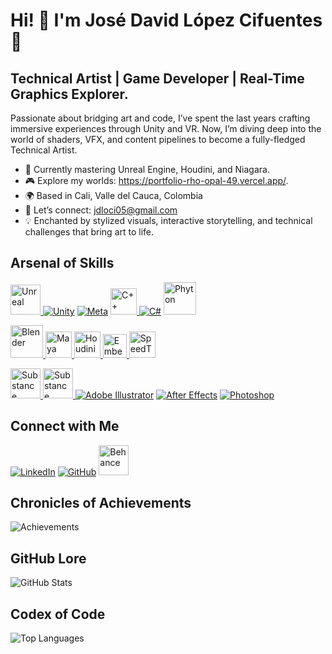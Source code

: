 # Hi! 👋 I'm José David López Cifuentes 👾

## Technical Artist | Game Developer | Real-Time Graphics Explorer.

Passionate about bridging art and code, I’ve spent the last years crafting immersive experiences through Unity and VR. Now, I’m diving deep into the world of shaders, VFX, and content pipelines to become a fully-fledged Technical Artist.

- 🌟 Currently mastering Unreal Engine, Houdini, and Niagara.  
- 🎮 Explore my worlds: https://portfolio-rho-opal-49.vercel.app/.
- 🌍 Based in Cali, Valle del Cauca, Colombia 
- 💌 Let’s connect: jdloci05@gmail.com  
- 💡 Enchanted by stylized visuals, interactive storytelling, and technical challenges that bring art to life.  

## Arsenal of Skills
<a href="https://www.unrealengine.com/"><img src="https://github.com/user-attachments/assets/4e098f12-8f03-4170-a4c1-f5ec0c2c9196" width="48" alt="Unreal" /> </a>
[![Unity](https://github.com/Jdloci05/Jdloci05/assets/78886868/bf304fa6-bfef-45c1-8676-00e1ab2db734)](https://unity.com/)
[![Meta](https://github.com/Jdloci05/Jdloci05/assets/78886868/fc582a48-451d-4f50-a1bd-8a5a3f426755)](https://www.meta.com/)
<a href="https://visualstudio.microsoft.com/es/vs/features/cplusplus/"><img src="https://github.com/user-attachments/assets/28eb5809-05db-401c-b9f2-053746078320" width="42" alt="C++" /> </a>
[![C#](https://github.com/Jdloci05/Jdloci05/assets/78886868/bab5d1ea-b1d7-4cc9-aa32-9bbd20d4e505)](https://docs.microsoft.com/en-us/dotnet/csharp/)
<a href="https://www.python.org/community/logos/"><img src="https://github.com/user-attachments/assets/a37f3b25-b2f4-471f-9d61-a51b91afc89f" width="52" alt="Phyton" /> </a>

<a href="https://www.blender.org/"><img src="https://github.com/user-attachments/assets/9f304067-9f06-4a12-9a71-967d693a15ed" width="52" alt="Blender" /> </a>
<a href="https://www.autodesk.com/latam/products/maya/overview"><img src="https://github.com/user-attachments/assets/2f62932f-70f4-4a22-a964-6337aac02a23" width="42" alt="Maya" /> </a>
<a href="https://www.sidefx.com/"><img src="https://github.com/user-attachments/assets/65e0edd2-0fa7-4de3-b8f7-f5310fb4d47d" width="42" alt="Houdini" /> </a>
<a href="https://jangafx.com/software/embergen"><img src="https://github.com/user-attachments/assets/65e86ba9-7512-452e-b38b-5d3d1b1147b5" width="38" alt="Embergen" /> </a>
<a href="https://store.speedtree.com/"><img src="https://github.com/user-attachments/assets/6e1bf643-3203-41c2-a962-998fa4f4cec9" width="42" alt="SpeedTree" /> </a>

<a href="https://www.adobe.com/co/products/substance3d/apps/designer.html"><img src="https://github.com/user-attachments/assets/414587bf-5d88-43f2-a84f-2c5a5c536cd3" width="48" alt="Substance Designer" /> </a>
<a href="https://www.adobe.com/products/substance3d/apps/painter.html"><img src="https://github.com/user-attachments/assets/340c979f-fc72-445d-82c7-1a557253a76f" width="48" alt="Substance Painter" /> </a>
[![Adobe Illustrator](https://github.com/Jdloci05/Jdloci05/assets/78886868/f5fb7284-402d-4d03-ab0d-2831c2476540)](https://www.adobe.com/products/illustrator.html)
[![After Effects](https://github.com/Jdloci05/Jdloci05/assets/78886868/d1425bfc-7a15-45b7-9022-e20065ede5c3)](https://www.adobe.com/products/aftereffects.html)
[![Photoshop](https://github.com/Jdloci05/Jdloci05/assets/78886868/9f70a5d7-d628-4f46-b45f-3035e6974cec)](https://www.adobe.com/products/photoshop.html)

## Connect with Me
[![LinkedIn](https://github.com/Jdloci05/Jdloci05/assets/78886868/e8512e27-40a4-4701-b78a-984493737d45)](https://www.linkedin.com/in/jose-lopez-490166172/)
[![GitHub](https://github.com/Jdloci05/Jdloci05/assets/78886868/2a1669ea-6018-428a-be59-42d6329182ac)](https://github.com/Jdloci05)
<a href="https://www.behance.net/josedalopezc1"><img src="https://github.com/user-attachments/assets/12207055-4e92-427a-805e-ace0d9aa388d" width="48" alt="Behance" /> </a>

## Chronicles of Achievements
<!-- Custom Badges -->
![Achievements](https://github-readme-streak-stats.herokuapp.com/?user=Jdloci05&stroke=ffffff&background=1c1917&ring=0891b2&fire=0891b2&currStreakNum=ffffff&currStreakLabel=0891b2&sideNums=ffffff&sideLabels=ffffff&dates=ffffff&hide_border=true)

## GitHub Lore
![GitHub Stats](https://github-readme-stats.vercel.app/api?username=Jdloci05&show_icons=true&hide=&count_private=true&title_color=0891b2&text_color=ffffff&icon_color=0891b2&bg_color=1c1917&hide_border=true&show_icons=true)

## Codex of Code
![Top Languages](https://github-readme-stats.vercel.app/api/top-langs/?username=Jdloci05&layout=compact&title_color=0891b2&text_color=ffffff&icon_color=0891b2&bg_color=1c1917&hide_border=true&show_icons=true)
